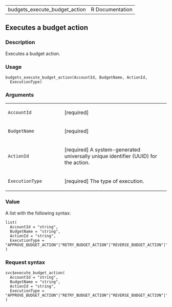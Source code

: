 <table style="width: 100%;">
<tbody>
<tr class="odd">
<td>budgets_execute_budget_action</td>
<td style="text-align: right;">R Documentation</td>
</tr>
</tbody>
</table>

## Executes a budget action

### Description

Executes a budget action.

### Usage

    budgets_execute_budget_action(AccountId, BudgetName, ActionId,
      ExecutionType)

### Arguments

<table>
<colgroup>
<col style="width: 35%" />
<col style="width: 65%" />
</colgroup>
<tbody>
<tr class="odd">
<td><code
id="budgets_execute_budget_action_:_AccountId">AccountId</code></td>
<td><p>[required]</p></td>
</tr>
<tr class="even">
<td><code
id="budgets_execute_budget_action_:_BudgetName">BudgetName</code></td>
<td><p>[required]</p></td>
</tr>
<tr class="odd">
<td><code
id="budgets_execute_budget_action_:_ActionId">ActionId</code></td>
<td><p>[required] A system-generated universally unique identifier
(UUID) for the action.</p></td>
</tr>
<tr class="even">
<td><code
id="budgets_execute_budget_action_:_ExecutionType">ExecutionType</code></td>
<td><p>[required] The type of execution.</p></td>
</tr>
</tbody>
</table>

### Value

A list with the following syntax:

    list(
      AccountId = "string",
      BudgetName = "string",
      ActionId = "string",
      ExecutionType = "APPROVE_BUDGET_ACTION"|"RETRY_BUDGET_ACTION"|"REVERSE_BUDGET_ACTION"|"RESET_BUDGET_ACTION"
    )

### Request syntax

    svc$execute_budget_action(
      AccountId = "string",
      BudgetName = "string",
      ActionId = "string",
      ExecutionType = "APPROVE_BUDGET_ACTION"|"RETRY_BUDGET_ACTION"|"REVERSE_BUDGET_ACTION"|"RESET_BUDGET_ACTION"
    )
